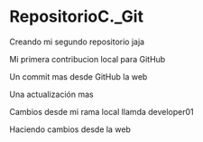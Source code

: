 # RepositorioC._Git
Creando mi segundo repositorio jaja 

Mi primera contribucion local para GitHub

Un commit mas desde GitHub la web 

Una actualización mas 

Cambios desde mi rama local llamda developer01

Haciendo cambios desde la web